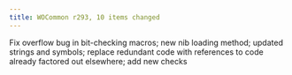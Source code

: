 ```yaml
---
title: WOCommon r293, 10 items changed
---
```


Fix overflow bug in bit-checking macros; new nib loading method; updated strings and symbols; replace redundant code with references to code already factored out elsewhere; add new checks
